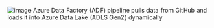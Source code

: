 ![image](https://github.com/user-attachments/assets/5bbfdd48-e42b-4a92-95fa-e68f6665eafc)
Azure Data Factory (ADF) pipeline pulls data from GitHub and loads it into Azure Data Lake (ADLS Gen2) dynamically
